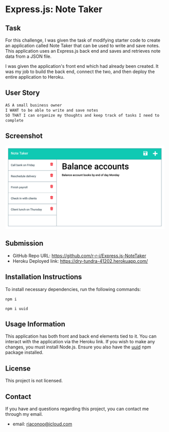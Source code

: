 # Express.js: Note Taker

## Task

For this challenge, I was given the task of modifying starter code to create an application called Note Taker that can be used to write and save notes. This application uses an Express.js back end and saves and retrieves note data from a JSON file.

I was given the application's front end which had already been created. It was my job to build the back end, connect the two, and then deploy the entire application to Heroku.

## User Story

```
AS A small business owner
I WANT to be able to write and save notes
SO THAT I can organize my thoughts and keep track of tasks I need to complete
```

## Screenshot

![note taker homepage](./Develop/public/assets/images/note-taker.png)

## Submission

- GitHub Repo URL: https://github.com/r-r-i/Express.js-NoteTaker
- Heroku Deployed link: https://dry-tundra-41202.herokuapp.com/

## Installation Instructions

To install necessary dependencies, run the following commands:

```
npm i
```
```
npm i uuid
```
## Usage Information

This application has both front and back end elements tied to it. You can interact with the application via the Heroku link. If you wish to make any changes, you must install Node.js. Ensure you also have the [uuid](https://www.npmjs.com/package/uuid) npm package installed.

## License

This project is not licensed.

## Contact

If you have and questions regarding this project, you can contact me through my email.

- email: riaconoo@icloud.com





